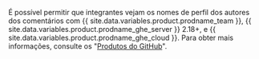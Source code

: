 É possível permitir que integrantes vejam os nomes de perfil dos autores dos comentários com {{ site.data.variables.product.prodname_team }}, {{ site.data.variables.product.prodname_ghe_server }} 2.18+, e {{ site.data.variables.product.prodname_ghe_cloud }}.  Para obter mais informações, consulte os "[Produtos do GitHub](/articles/githubs-products)".
